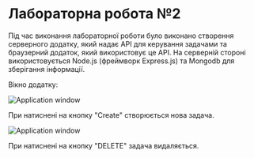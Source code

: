 # Лабораторна робота №2


Під час виконання лабораторної роботи було виконано створення серверного додатку, який надає API для керування задачами та браузерний додаток, який використовує це API. На серверній стороні використовується Node.js (фреймворк Express.js) та Mongodb для зберігання інформації.


Вікно додатку:

![Application window](https://i.imgur.com/eA0TEKB.jpg)


При натиснені на кнопку "Create" створюється нова задача.

![Application window](https://i.imgur.com/DWSkEkf.jpg)

При натиснені на кнопку "DELETE" задача видаляється.
